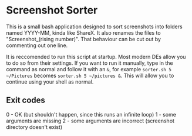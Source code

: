 # Screenshot Sorter

This is a small bash application designed to sort screenshots into folders named YYYY-MM, kinda like ShareX. It also renames the files to "Screenshot_(rising number)". That behaviour can be cut out by commenting out one line.

It is reccomended to run this script at startup. Most modern DEs allow you to do so from their settings. If you want to run it manually, type in the command as normal and follow it with an `&`, for example `sorter.sh 5 ~/Pictures` becomes `sorter.sh 5 ~/pictures &`. This will allow you to continue using your shell as normal.

## Exit codes

0 - OK (but shouldn't happen, since this runs an infinite loop)
1 - some arguments are missing
2 - some arguments are incorrect (screenshot directory doesn't exist)
